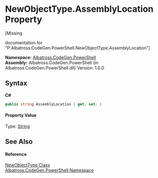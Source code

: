 # NewObjectType.AssemblyLocation Property 
 

\[Missing <summary> documentation for "P:Albatross.CodeGen.PowerShell.NewObjectType.AssemblyLocation"\]

**Namespace:**&nbsp;<a href="73820E42.md">Albatross.CodeGen.PowerShell</a><br />**Assembly:**&nbsp;Albatross.CodeGen.PowerShell (in Albatross.CodeGen.PowerShell.dll) Version: 1.0.0

## Syntax

**C#**<br />
``` C#
public string AssemblyLocation { get; set; }
```


#### Property Value
Type: <a href="http://msdn2.microsoft.com/en-us/library/s1wwdcbf" target="_blank">String</a>

## See Also


#### Reference
<a href="64D0C3D1.md">NewObjectType Class</a><br /><a href="73820E42.md">Albatross.CodeGen.PowerShell Namespace</a><br />